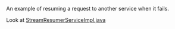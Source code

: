 An example of resuming a request to another service when it fails.

Look at [StreamResumerServiceImpl.java](stream-resumer-impl/src/main/java/com/lightbend/streamResumer/impl/StreamResumerServiceImpl.java)
